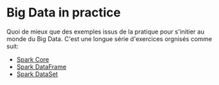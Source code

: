 # Big Data in practice
Quoi de mieux que des exemples issus de la pratique pour s'initier au monde du Big Data.
C'est une longue série d'exercices orgnisés comme suit: 
* [Spark Core](https://github.com/Ahmed-Gater/bigdata-in-practice/blob/master/spark-core.md)
* [Spark DataFrame](https://github.com/Ahmed-Gater/bigdata-in-practice/blob/master/spark-dataframe.md)
* [Spark DataSet](https://github.com/Ahmed-Gater/bigdata-in-practice/blob/master/spark-dataset.md)
